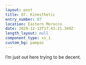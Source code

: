 ```yaml
---
layout: post
title: 87. Kinesthetic
entry_number: 87
location: Eastern Morocco
date: 2020-12-13T17:43:21.349Z
length_layout: null
component_type: xs_1
custom_bg: pampas
---
```

I’m just out here trying to be decent.